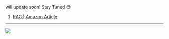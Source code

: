 will update soon! Stay Tuned 😊

1. [RAG | Amazon Article](https://aws.amazon.com/what-is/retrieval-augmented-generation/)




---

![](https://media.licdn.com/dms/image/v2/D4E22AQHFZx-eCudGMQ/feedshare-shrink_800/B4EZa7pfZJHcAg-/0/1746904949481?e=1749686400&v=beta&t=yywql6csW8Lfphqd18jrxTYi82Ilgo5ZJU_Hd9WhlwE)

